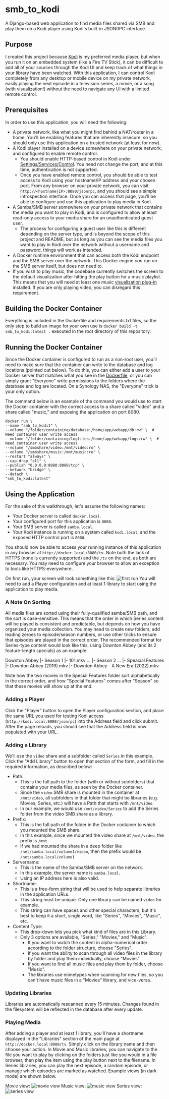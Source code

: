 # smb_to_kodi
A Django-based web application to find media files shared via SMB and play them on a Kodi player using Kodi's built-in JSONRPC interface.

## Purpose
I created this project because [Kodi](https://kodi.tv/) is my preferred media player, but when you run it on an embedded system (like a Fire TV Stick), it can be difficult to add all of your sources through the Kodi UI and keep track of what things in your library have been watched. With this application, I can control Kodi completely from any desktop or mobile device on my private network, easily playing the next episode in a television series, a movie, or a song (with visualization!) without the need to navigate any UI with a limited remote control.

## Prerequisites
In order to use this application, you will need the following:

- A private network, like what you might find behind a NAT/router in a home. You'll be enabling features that are inherently insecure, so you should only use this application on a trusted network (at least for now).
- A Kodi player installed on a device somewhere on your private network, and configured to enable remote control.
  - You should enable HTTP-based control in Kodi under [Settings/Services/Control](https://kodi.wiki/view/Settings/Services/Control). You need not change the port, and at this time, authentication is not supported.
  - Once you have enabled remote control, you should be able to test access to Kodi using your hostname/IP address and your chosen port. From any browser on your private network, you can visit `http://<hostname|IP>:8080/jsonrpc`, and you should see a simple introspection interface. Once you can access that page, you'll be able to configure and use this application to play media in Kodi.
- A Samba/SMB server somewhere on your private network that contains the media you want to play in Kodi, and is configured to allow at least read-only access to your media share for an unauthenticated guest user.
  - The process for configuring a guest user like this is different depending on the server type, and is beyond the scope of this project and README, but as long as you can see the media files you want to play in Kodi over the network without a username and password, things will work as intended.
- A Docker runtime environment that can access both the Kodi endpoint and the SMB server over the network. This Docker engine *can* run on the SMB server itself, but does not need to.
- If you wish to play music, the codebase currently switches the screen to the default visualization after hitting the play button for a music playlist. This means that you will need at least one music [visualization plug-in](https://kodi.tv/addons/nexus/category/visualisations/) installed. If you are only playing video, you can disregard this requirement.

## Building the Docker Container
Everything is included in the Dockerfile and requirements.txt files, so the only step to build an image for your own use is `docker build -t smb_to_kodi:latest .` executed in the root directory of this repository.

## Running the Docker Container
Since the Docker container is configured to run as a non-root user, you'll need to make sure that the container can write to the database and log locations (pointed out below). To do this, you can either add a user to your Docker server that matches what you see in the [Dockerfile](./Dockerfile), or you can simply grant "Everyone" write permissions to the folders where the database and log are located. On a Synology NAS, the "Everyone" trick is your only option.

The command below is an example of the command you would use to start the Docker container with the correct access to a share called "video" and a share called "music," and exposing the application on port 8080.
```
docker run \
--name "smb_to_kodi1" \
--volume "/folder/containing/database:/home/app/webapp/db:rw" \  # Need container user write access
--volume "/folder/containing/logfiles:/home/app/webapp/logs:rw" \  # Need container user write access
--volume "/smbshare/video:/mnt/video:ro" \
--volume "/smbshare/music:/mnt/music:ro" \
--restart "always" \
--cap-drop "all" \
--publish "0.0.0.0:8080:8080/tcp" \
--network "bridge" \
--detach \
"smb_to_kodi:latest"
```

## Using the Application
For the sake of this walkthrough, let's assume the following names:
- Your Docker server is called `docker.local`.
- Your configured port for this application is `8080`.
- Your SMB server is called `samba.local`.
- Your Kodi instance is running on a system called `kodi.local`, and the exposed HTTP control port is `8080`.

You should now be able to access your running instance of this application in any browser at `http://docker.local:8080/tv`. Note both the lack of HTTPS (none is currently supported) and the `/tv` on the end, as both are necessary. You may need to configure your browser to allow an exception to tools like HTTPS-everywhere.

On first run, your screen will look something like this:
![first run](./screenshots/first_run.png)
You will need to add a Player configuration and at least 1 library to start using the application to play media. 

### A Note On Sorting
All media files are sorted using their fully-qualified samba/SMB path, and the sort is case-sensitive. This means that the order in which Series content will be played is consistent and predictable, but depends on how you have organized your media collection. You may need to create new folders, add leading zeroes to episode/season numbers, or use other tricks to ensure that episodes are played in the correct order. The recommended format for Series-type content would look like this, using Downton Abbey (and its 2 feature-length specials) as an example:

Downton Abbey
|- Season 1
   |- 101.mkv
   ...
|- Season 2
...
|- Speacial Features
   |- Downton Abbey (2019).mkv
   |- Downton Abbey - A New Era (2022).mkv

Note how the two movies in the Special Features folder sort alphabetically in the correct order, and how "Special Features" comes after "Season" so that these movies will show up at the end.

### Adding a Player
Click the "Player" button to open the Player configuration section, and place the same URL you used for testing Kodi access (`http://kodi.local:8080/jsonrpc`) into the Address field and click submit. After the page reloads, you should see that the Address field is now populated with your URL. 

### Adding a Library
We'll use the `video` share and a subfolder called `Series` in this example. Click the "Add Library" button to open that section of the form, and fill in the required information, as described below:
- Path:
  - This is the full path to the folder (with or without subfolders) that contains your media files, as seen by the Docker container.
  - Since the `video` SMB share is mounted in the container at `/mnt/video`, all subfolders in that folder that might be libraries (e.g. Movies, Series, etc.) will have a Path that starts with `/mnt/video`.
  - In our example, we would use `/mnt/video/Series` to add the Series folder from the video SMB share as a library.
- Prefix:
  - This is the full path of the folder in the Docker container to which you mounted the SMB share.
  - In this example, since we mounted the video share at `/mnt/video`, the prefix is `/mnt`.
  - If we had mounted the share in a deep folder like `/net/samba.local/volume1/video`, then the prefix would be `/net/samba.local/volume1`
- Servername:
  - This is the name of the Samba/SMB server on the network.
  - In this example, the server name is `samba.local`.
  - Using an IP address here is also valid.
- Shortname:
  - This is a free-form string that will be used to help separate libraries in the application URLs.
  - This string must be unique. Only one library can be named `video` for example.
  - This string can have spaces and other special characters, but it's best to keep it a short, single word, like "Series", "Movies", "Music", etc.
- Content Type:
  - This drop-down lets you pick what kind of files are in this Library.
  - Only 3 options are available, "Series," "Movies," and "Music".
    - If you want to watch the content in alpha-numerical order according to the folder structure, choose "Series".
    - If you want the ability to scan through all video files in the library by folder and play them individually, choose "Movies".
    - If you want to find all music files and play them by folder, choose "Music".
    - The libraries use mimetypes when scanning for new files, so you can't have music files in a "Movies" library, and vice-versa.

### Updating Libraries
Libraries are automatically rescanned every 15 minutes. Changes found in the filesystem will be reflected in the database after every update. 

### Playing Media
After adding a player and at least 1 library, you'll have a shortname displayed in the "Libraries" section of the main page at `http://docker.local:8080/tv`. Simply click on the library name and then choose your action. In Movie and Music libraries, you can navigate to the file you want to play by clicking on the folders just like you would in a file browser, then play the item using the play button next to the filename. In Series libraries, you can play the next episode, a random episode, or manage which episodes are marked as watched. Example views (in dark mode) are shown below.

Movie view:
![movie view](./screenshots/movie_view.png)
Music view:
![music view](./screenshots/music_view.png)
Series view:
![series view](./screenshots/series_view.png)
